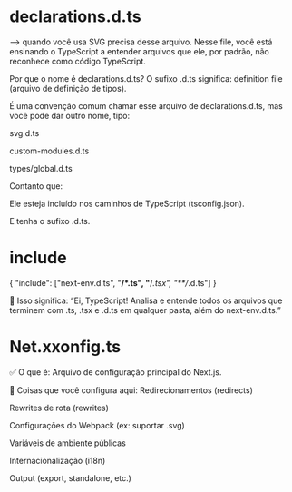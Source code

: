 # declarations.d.ts

--> quando você usa SVG precisa desse arquivo. Nesse file, você está ensinando o TypeScript a entender arquivos que ele, por padrão, não reconhece como código TypeScript.

Por que o nome é declarations.d.ts?
O sufixo .d.ts significa: definition file (arquivo de definição de tipos).

É uma convenção comum chamar esse arquivo de declarations.d.ts, mas você pode dar outro nome, tipo:

svg.d.ts

custom-modules.d.ts

types/global.d.ts

Contanto que:

Ele esteja incluído nos caminhos de TypeScript (tsconfig.json).

E tenha o sufixo .d.ts.

# include

  {
    "include": ["next-env.d.ts", "**/*.ts", "**/*.tsx", "**/*.d.ts"]
  }

💬 Isso significa:
“Ei, TypeScript! Analisa e entende todos os arquivos que terminem com .ts, .tsx e .d.ts em qualquer pasta, além do next-env.d.ts.”


# Net.xxonfig.ts

✅ O que é:
Arquivo de configuração principal do Next.js.

📄 Coisas que você configura aqui:
Redirecionamentos (redirects)

Rewrites de rota (rewrites)

Configurações do Webpack (ex: suportar .svg)

Variáveis de ambiente públicas

Internacionalização (i18n)

Output (export, standalone, etc.)


